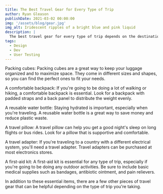 ```yaml
---
title: The Best Travel Gear for Every Type of Trip
author: Ryan Gleason
publishDate: 2021-03-02 00:00:00
img: '/assets/blog/gear.jpg'
img_alt: Iridescent ripples of a bright blue and pink liquid
description: |
  The best travel gear for every type of trip depends on the destination, the activities you'll be doing, and your personal preferences. However, there are a few essential items that every traveler should have, regardless of the type of trip they're taking.
tags:
  - Design
  - Dev
  - User Testing
---
```



Packing cubes: Packing cubes are a great way to keep your luggage organized and to maximize space. They come in different sizes and shapes, so you can find the perfect ones to fit your needs.

A comfortable backpack: If you're going to be doing a lot of walking or hiking, a comfortable backpack is essential. Look for a backpack with padded straps and a back panel to distribute the weight evenly.

A reusable water bottle: Staying hydrated is important, especially when you're traveling. A reusable water bottle is a great way to save money and reduce plastic waste.

A travel pillow: A travel pillow can help you get a good night's sleep on long flights or bus rides. Look for a pillow that is supportive and comfortable.

A travel adapter: If you're traveling to a country with a different electrical system, you'll need a travel adapter. Travel adapters can be purchased at most electronics stores.

A first-aid kit: A first-aid kit is essential for any type of trip, especially if you're going to be doing any outdoor activities. Be sure to include basic medical supplies such as bandages, antibiotic ointment, and pain relievers.

In addition to these essential items, there are a few other pieces of travel gear that can be helpful depending on the type of trip you're taking.